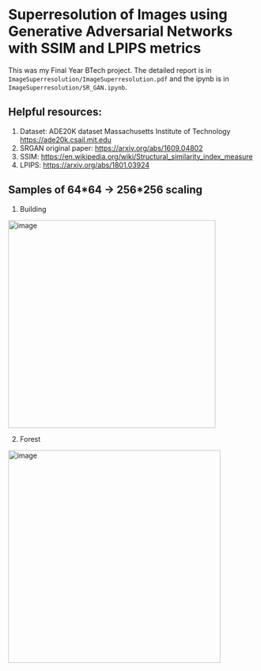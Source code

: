 # Superresolution of Images using Generative Adversarial Networks with SSIM and LPIPS metrics

This was my Final Year BTech project. The detailed report is in `ImageSuperresolution/ImageSuperresolution.pdf` and the ipynb is in `ImageSuperresolution/SR_GAN.ipynb`.

## Helpful resources:
1. Dataset: 
ADE20K dataset
Massachusetts Institute of Technology
https://ade20k.csail.mit.edu
2. SRGAN original paper: https://arxiv.org/abs/1609.04802
3. SSIM: https://en.wikipedia.org/wiki/Structural_similarity_index_measure
4. LPIPS: https://arxiv.org/abs/1801.03924

## Samples of 64\*64 -> 256\*256 scaling
1. Building
<img width="419" alt="image" src="https://github.com/user-attachments/assets/086d0047-bff1-44f6-be7d-f573972806e1" />

2. Forest
<img width="429" alt="image" src="https://github.com/user-attachments/assets/844c5c9b-3a59-49b8-b553-b4f6d8fccaa7" />
